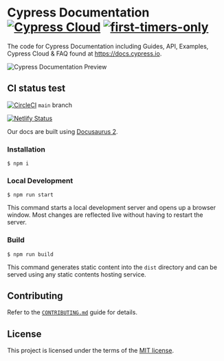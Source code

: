 # Cypress Documentation [![Cypress Cloud](https://img.shields.io/badge/cypress-dashboard-brightgreen.svg)](https://cloud.cypress.io/#/projects/ma3dkn/runs) [![first-timers-only](http://img.shields.io/badge/first--timers--only-friendly-blue.svg)](https://github.com/cypress-io/cypress-documentation/labels/first-timers-only)

The code for Cypress Documentation including Guides, API, Examples, Cypress
Cloud & FAQ found at https://docs.cypress.io.

![Cypress Documentation Preview](/static/img/cypress-docs.png)

## CI status test

[![CircleCI](https://circleci.com/gh/cypress-io/cypress-documentation/tree/main.svg?style=svg)](https://circleci.com/gh/cypress-io/cypress-documentation/tree/main)
`main` branch

[![Netlify Status](https://api.netlify.com/api/v1/badges/dbf22ada-b50c-49b0-a933-bf02e87d25d1/deploy-status)](https://app.netlify.com/sites/cypress-docs/deploys)

Our docs are built using [Docusaurus 2](https://docusaurus.io/).

### Installation

```
$ npm i
```

### Local Development

```
$ npm run start
```

This command starts a local development server and opens up a browser window.
Most changes are reflected live without having to restart the server.

### Build

```
$ npm run build
```

This command generates static content into the `dist` directory and can be
served using any static contents hosting service.

## Contributing

Refer to the [`CONTRIBUTING.md`](/CONTRIBUTING.md) guide for details.

## License

This project is licensed under the terms of the [MIT license](/LICENSE.md).
